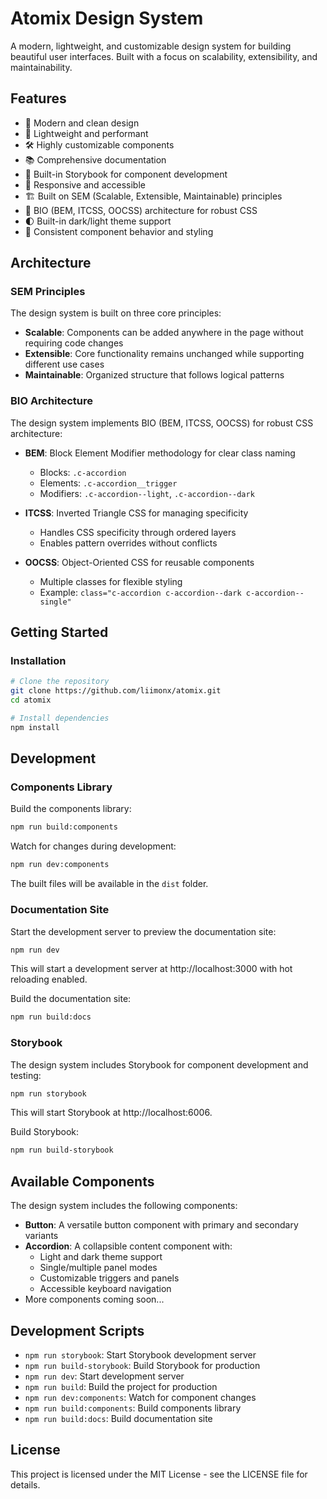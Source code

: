 # Atomix Design System

A modern, lightweight, and customizable design system for building beautiful user interfaces. Built with a focus on scalability, extensibility, and maintainability.

## Features

- 🎨 Modern and clean design
- 🚀 Lightweight and performant
- 🛠️ Highly customizable components
- 📚 Comprehensive documentation
- 🧪 Built-in Storybook for component development
- 📱 Responsive and accessible
- 🏗️ Built on SEM (Scalable, Extensible, Maintainable) principles
- 🎯 BIO (BEM, ITCSS, OOCSS) architecture for robust CSS
- 🌓 Built-in dark/light theme support
- 🔄 Consistent component behavior and styling

## Architecture

### SEM Principles

The design system is built on three core principles:

- **Scalable**: Components can be added anywhere in the page without requiring code changes
- **Extensible**: Core functionality remains unchanged while supporting different use cases
- **Maintainable**: Organized structure that follows logical patterns

### BIO Architecture

The design system implements BIO (BEM, ITCSS, OOCSS) for robust CSS architecture:

- **BEM**: Block Element Modifier methodology for clear class naming
  - Blocks: `.c-accordion`
  - Elements: `.c-accordion__trigger`
  - Modifiers: `.c-accordion--light`, `.c-accordion--dark`

- **ITCSS**: Inverted Triangle CSS for managing specificity
  - Handles CSS specificity through ordered layers
  - Enables pattern overrides without conflicts

- **OOCSS**: Object-Oriented CSS for reusable components
  - Multiple classes for flexible styling
  - Example: `class="c-accordion c-accordion--dark c-accordion--single"`

## Getting Started

### Installation

```bash
# Clone the repository
git clone https://github.com/liimonx/atomix.git
cd atomix

# Install dependencies
npm install
```

## Development

### Components Library

Build the components library:

```bash
npm run build:components
```

Watch for changes during development:

```bash
npm run dev:components
```

The built files will be available in the `dist` folder.

### Documentation Site

Start the development server to preview the documentation site:

```bash
npm run dev
```

This will start a development server at http://localhost:3000 with hot reloading enabled.

Build the documentation site:

```bash
npm run build:docs
```

### Storybook

The design system includes Storybook for component development and testing:

```bash
npm run storybook
```

This will start Storybook at http://localhost:6006.

Build Storybook:

```bash
npm run build-storybook
```

## Available Components

The design system includes the following components:

- **Button**: A versatile button component with primary and secondary variants
- **Accordion**: A collapsible content component with:
  - Light and dark theme support
  - Single/multiple panel modes
  - Customizable triggers and panels
  - Accessible keyboard navigation
- More components coming soon...

## Development Scripts

- `npm run storybook`: Start Storybook development server
- `npm run build-storybook`: Build Storybook for production
- `npm run dev`: Start development server
- `npm run build`: Build the project for production
- `npm run dev:components`: Watch for component changes
- `npm run build:components`: Build components library
- `npm run build:docs`: Build documentation site

## License

This project is licensed under the MIT License - see the LICENSE file for details.
